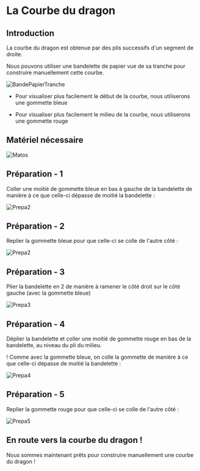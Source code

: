 # La Courbe du dragon

## Introduction

La courbe du dragon est obtenue par des plis successifs d'un segment de droite.

Nous pouvons utiliser une bandelette de papier vue de sa tranche pour construire manuellement cette courbe.

![BandePapierTranche](img/bandePapierTranche.png)

- Pour visualiser plus facilement le début de la courbe, nous utiliserons une gommette bleue

- Pour visualiser plus facilement le milieu de la courbe, nous utiliserons une gommette rouge

## Matériel nécessaire

![Matos](img/matos.png)

## Préparation - 1

Coller une moitié de gommette bleue en bas à gauche de la bandelette de manière à ce que celle-ci dépasse de moitié la bandelette :

![Prepa2](img/prepa1.png)

## Préparation - 2

Replier la gommette bleue pour que celle-ci se colle de l'autre côté :

![Prepa2](img/prepa2.png)

## Préparation - 3

Plier la bandelette en 2 de manière à ramener le côté droit sur le côté gauche (avec la gommette bleue)

![Prepa3](img/prepa3.png)

## Préparation - 4

Déplier la bandelette et coller une moitié de gommette rouge en bas de la bandelette, au niveau du pli du milieu.

! Comme avec la gommette bleue, on colle la gommette de manière à ce que celle-ci dépasse de moitié la bandelette :

![Prepa4](img/prepa4.png)

## Préparation - 5

Replier la gommette rouge pour que celle-ci se colle de l'autre côté :

![Prepa5](img/prepa5.png)

## En route vers la courbe du dragon !

Nous sommes maintenant prêts pour construire manuellement une courbe du dragon !